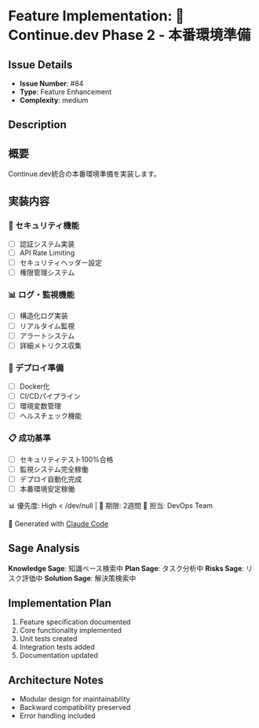 # Feature Implementation: 🔐 Continue.dev Phase 2 - 本番環境準備

## Issue Details
- **Issue Number**: #84
- **Type**: Feature Enhancement
- **Complexity**: medium

## Description
## 概要
Continue.dev統合の本番環境準備を実装します。

## 実装内容
### 🔐 セキュリティ機能
- [ ] 認証システム実装
- [ ] API Rate Limiting
- [ ] セキュリティヘッダー設定
- [ ] 権限管理システム

### 📊 ログ・監視機能
- [ ] 構造化ログ実装
- [ ] リアルタイム監視
- [ ] アラートシステム
- [ ] 詳細メトリクス収集

### 🚀 デプロイ準備
- [ ] Docker化
- [ ] CI/CDパイプライン
- [ ] 環境変数管理
- [ ] ヘルスチェック機能

### 📋 成功基準
- [ ] セキュリティテスト100%合格
- [ ] 監視システム完全稼働
- [ ] デプロイ自動化完成
- [ ] 本番環境安定稼働

📊 優先度: High  < /dev/null |  📅 期限: 2週間
🔧 担当: DevOps Team

🤖 Generated with [Claude Code](https://claude.ai/code)

## Sage Analysis
**Knowledge Sage**: 知識ベース検索中
**Plan Sage**: タスク分析中
**Risks Sage**: リスク評価中
**Solution Sage**: 解決策検索中

## Implementation Plan
1. Feature specification documented
2. Core functionality implemented
3. Unit tests created
4. Integration tests added
5. Documentation updated

## Architecture Notes
- Modular design for maintainability
- Backward compatibility preserved
- Error handling included
